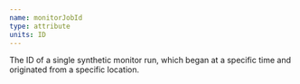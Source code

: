 ```yaml
---
name: monitorJobId
type: attribute
units: ID
---
```


The ID of a single synthetic monitor run, which began at a specific time and originated from a specific location.